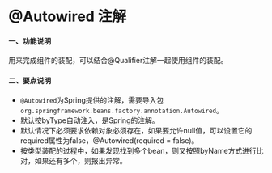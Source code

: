 # @Autowired 注解

#### 一、功能说明
用来完成组件的装配，可以结合@Qualifier注解一起使用组件的装配。

#### 二、要点说明
- `@Autowired`为Spring提供的注解，需要导入包`org.springframework.beans.factory.annotation.Autowired`。
- 默认按byType自动注入，是Spring的注解。
- 默认情况下必须要求依赖对象必须存在，如果要允许null值，可以设置它的required属性为false，@Autowired(required = false)。
- 按类型装配的过程中，如果发现找到多个bean，则又按照byName方式进行比对，如果还有多个，则报出异常。

